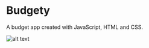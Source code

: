 <h1>Budgety</h1>


A budget app created with JavaScript, HTML and CSS.

![alt text](https://i.ibb.co/vq399ZN/Screen-Shot-2019-08-08-at-4-49-16-PM.png)
